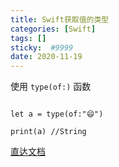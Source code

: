 ```yaml
---
title: Swift获取值的类型
categories: [Swift]
tags: []
sticky:  #9999
date: 2020-11-19
---
```


使用 `type(of:)` 函数
```

let a = type(of:"😄")

print(a) //String

```
[直达文档](https://developer.apple.com/documentation/swift/2885064-type)
